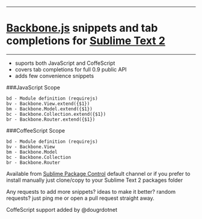 ----

# [Backbone.js](http://backbonejs.org) snippets and tab completions for [Sublime Text 2](http://www.sublimetext.com/2)
----

+ suports both JavaScript and CoffeScript
+ covers tab completions for full 0.9 public API
+ adds few convenience snippets


###JavaScript Scope
    
    bd - Module definition (requirejs)
    bv - Backbone.View.extend({$1})
    bm - Backbone.Model.extend({$1})
    bc - Backbone.Collection.extend({$1})
    br - Backbone.Router.extend({$1})
  
###CoffeeScript Scope  
        
    bd - Module definition (requirejs)  
    bv - Backbone.View  
    bm - Backbone.Model  
    bc - Backbone.Collection  
    br - Backbone.Router  

Available from [Sublime Package Control](http://wbond.net/sublime_packages/package_control) default channel or if you prefer to install manually just clone/copy to your Sublime Text 2 packages folder


Any requests to add more snippets? ideas to make it better? random requests? just ping me or open a pull request straight away.


CoffeScript support added by @dougrdotnet
  
